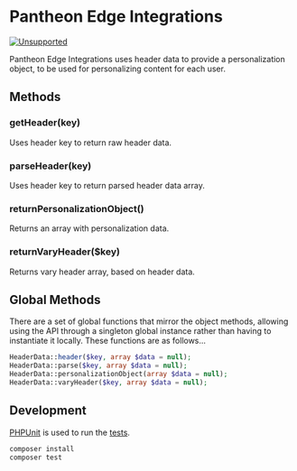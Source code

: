 # Pantheon Edge Integrations

[![Unsupported](https://img.shields.io/badge/pantheon-unsupported-yellow?logo=pantheon&color=FFDC28&style=for-the-badge)](https://github.com/topics/unsupported?q=org%3Apantheon-systems "Unsupported, e.g. a tool we are actively using internally and are making available, but do not promise to support")

Pantheon Edge Integrations uses header data to provide a personalization object, to be used for personalizing content for each user.

## Methods
### getHeader(key)
Uses header key to return raw header data.

### parseHeader(key)
Uses header key to return parsed header data array.

### returnPersonalizationObject()
Returns an array with personalization data.

### returnVaryHeader($key)
Returns vary header array, based on header data.

## Global Methods

There are a set of global functions that mirror the object methods, allowing using the API through a singleton global instance rather than having to instantiate it locally. These functions are as follows...

``` php
HeaderData::header($key, array $data = null);
HeaderData::parse($key, array $data = null);
HeaderData::personalizationObject(array $data = null);
HeaderData::varyHeader($key, array $data = null);
```

## Development

[PHPUnit](https://phpunit.de/) is used to run the [tests](tests).

``` bash
composer install
composer test
```
